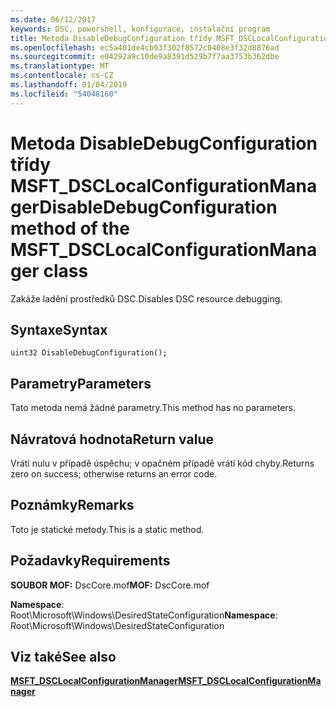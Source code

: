 ```yaml
---
ms.date: 06/12/2017
keywords: DSC, powershell, konfigurace, instalační program
title: Metoda DisableDebugConfiguration třídy MSFT_DSCLocalConfigurationManager
ms.openlocfilehash: ec5a401de4cb93f302f8572c0408e3f32d8876ad
ms.sourcegitcommit: e04292a9c10de9a8391d529b7f7aa3753b362dbe
ms.translationtype: MT
ms.contentlocale: cs-CZ
ms.lasthandoff: 01/04/2019
ms.locfileid: "54048160"
---
```

# <a name="disabledebugconfiguration-method-of-the-msftdsclocalconfigurationmanager-class"></a><span data-ttu-id="298f8-103">Metoda DisableDebugConfiguration třídy MSFT_DSCLocalConfigurationManager</span><span class="sxs-lookup"><span data-stu-id="298f8-103">DisableDebugConfiguration method of the MSFT_DSCLocalConfigurationManager class</span></span>

<span data-ttu-id="298f8-104">Zakáže ladění prostředků DSC.</span><span class="sxs-lookup"><span data-stu-id="298f8-104">Disables DSC resource debugging.</span></span>

## <a name="syntax"></a><span data-ttu-id="298f8-105">Syntaxe</span><span class="sxs-lookup"><span data-stu-id="298f8-105">Syntax</span></span>

```mof
uint32 DisableDebugConfiguration();
```

## <a name="parameters"></a><span data-ttu-id="298f8-106">Parametry</span><span class="sxs-lookup"><span data-stu-id="298f8-106">Parameters</span></span>

<span data-ttu-id="298f8-107">Tato metoda nemá žádné parametry.</span><span class="sxs-lookup"><span data-stu-id="298f8-107">This method has no parameters.</span></span>

## <a name="return-value"></a><span data-ttu-id="298f8-108">Návratová hodnota</span><span class="sxs-lookup"><span data-stu-id="298f8-108">Return value</span></span>

<span data-ttu-id="298f8-109">Vrátí nulu v případě úspěchu; v opačném případě vrátí kód chyby.</span><span class="sxs-lookup"><span data-stu-id="298f8-109">Returns zero on success; otherwise returns an error code.</span></span>

## <a name="remarks"></a><span data-ttu-id="298f8-110">Poznámky</span><span class="sxs-lookup"><span data-stu-id="298f8-110">Remarks</span></span>

<span data-ttu-id="298f8-111">Toto je statické metody.</span><span class="sxs-lookup"><span data-stu-id="298f8-111">This is a static method.</span></span>

## <a name="requirements"></a><span data-ttu-id="298f8-112">Požadavky</span><span class="sxs-lookup"><span data-stu-id="298f8-112">Requirements</span></span>

<span data-ttu-id="298f8-113">**SOUBOR MOF:** DscCore.mof</span><span class="sxs-lookup"><span data-stu-id="298f8-113">**MOF:** DscCore.mof</span></span>

<span data-ttu-id="298f8-114">**Namespace**: Root\Microsoft\Windows\DesiredStateConfiguration</span><span class="sxs-lookup"><span data-stu-id="298f8-114">**Namespace**: Root\Microsoft\Windows\DesiredStateConfiguration</span></span>

## <a name="see-also"></a><span data-ttu-id="298f8-115">Viz také</span><span class="sxs-lookup"><span data-stu-id="298f8-115">See also</span></span>

[<span data-ttu-id="298f8-116">**MSFT_DSCLocalConfigurationManager**</span><span class="sxs-lookup"><span data-stu-id="298f8-116">**MSFT_DSCLocalConfigurationManager**</span></span>](msft-dsclocalconfigurationmanager.md)